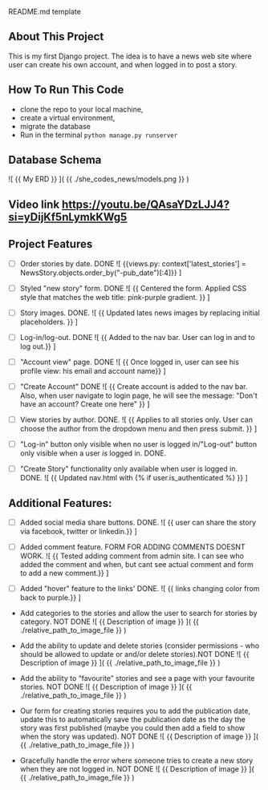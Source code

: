  README.md template

## About This Project
This is my first Django project. 
The idea is to have a news web site where user can create his own account, and when logged in to post a story.


## How To Run This Code
- clone the repo to your local machine,
 - create a virtual environment, 
 - migrate the database
 - Run in the terminal `python manage.py runserver`


## Database Schema
![ {{ My ERD }} ]( {{ ./she_codes_news/models.png }} )

## Video link https://youtu.be/QAsaYDzLJJ4?si=yDijKf5nLymkKWg5

## Project Features

- [ ] Order stories by date. DONE
![ {{views.py: context['latest_stories'] = NewsStory.objects.order_by("-pub_date")[:4]}} ]

- [ ] Styled "new story" form. DONE
![ {{ Centered the form. Applied CSS style that matches the web title: pink-purple gradient. }} ]

- [ ] Story images. DONE.
![ {{ Updated lates news images by replacing initial placeholders. }} ]

- [ ] Log-in/log-out. DONE
![ {{ Added to the nav bar. User can log in and to log out.}} ]

- [ ] "Account view" page. DONE
![ {{ Once logged in, user can see his profile view: his email and account name}} ]

- [ ] "Create Account" DONE
![ {{ Create account is added to the nav bar. Also, when user navigate to login page, he will see the message: "Don't have an account? Create one here" }} ]

- [ ] View stories by author. DONE.
![ {{ Applies to all stories only. User can choose the author from the dropdown menu and then press submit. }} ]

- [ ] "Log-in" button only visible when no user is logged in/"Log-out" button
        only visible when a user *is* logged in.  DONE.
   

- [ ] "Create Story" functionality only available when user is logged in. DONE.
 ![ {{ Updated nav.html with  {% if user.is_authenticated %} }} ]


## Additional Features:

- [ ] Added social media share buttons. DONE.
 ![ {{ user can share the story via facebook, twitter or linkedin.}} ]

- [ ] Added comment feature. FORM FOR ADDING COMMENTS DOESNT WORK.
 ![ {{ Tested adding comment from admin site. I can see who added the comment and when, but cant see actual comment and form to add a new comment.}} ]

 -  [ ] Added "hover" feature to the links' DONE.
 ![ {{ links changing color from back to purple.}} ]


-  Add categories to the stories and allow the user to search for stories by
        category. NOT DONE
    ![ {{ Description of image }} ]( {{ ./relative_path_to_image_file }} )

-  Add the ability to update and delete stories (consider permissions - who
        should be allowed to update or and/or delete stories).NOT DONE
    ![ {{ Description of image }} ]( {{ ./relative_path_to_image_file }} )

- Add the ability to “favourite” stories and see a page with your favourite
        stories. NOT DONE
    ![ {{ Description of image }} ]( {{ ./relative_path_to_image_file }} )

-  Our form for creating stories requires you to add the publication date,
        update this to automatically save the publication date as the day the
        story was first published (maybe you could then add a field to show
        when the story was updated). NOT DONE
    ![ {{ Description of image }} ]( {{ ./relative_path_to_image_file }} )
               
-  Gracefully handle the error where someone tries to create a new story when
        they are not logged in. NOT DONE
    ![ {{ Description of image }} ]( {{ ./relative_path_to_image_file }} )
 